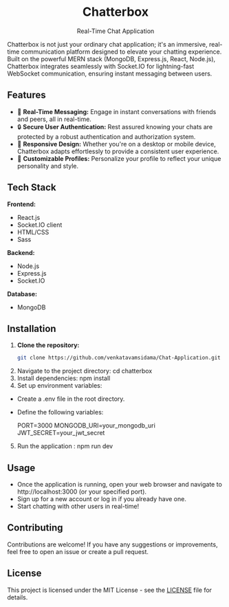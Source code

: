 <div align="center">
  <h1>Chatterbox</h1>
  <p>Real-Time Chat Application</p>
</div>

Chatterbox is not just your ordinary chat application; it's an immersive, real-time communication platform designed to elevate your chatting experience. Built on the powerful MERN stack (MongoDB, Express.js, React, Node.js), Chatterbox integrates seamlessly with Socket.IO for lightning-fast WebSocket communication, ensuring instant messaging between users.

## Features

- 🚀 **Real-Time Messaging:** Engage in instant conversations with friends and peers, all in real-time.
- 🔒 **Secure User Authentication:** Rest assured knowing your chats are protected by a robust authentication and authorization system.
- 📱 **Responsive Design:** Whether you're on a desktop or mobile device, Chatterbox adapts effortlessly to provide a consistent user experience.
- 🎨 **Customizable Profiles:** Personalize your profile to reflect your unique personality and style.

## Tech Stack

**Frontend:**
- React.js
- Socket.IO client
- HTML/CSS
- Sass

**Backend:**
- Node.js
- Express.js
- Socket.IO

**Database:**
- MongoDB

## Installation

1. **Clone the repository:**
   ```bash
   git clone https://github.com/venkatavamsidama/Chat-Application.git
2. Navigate to the project directory: cd chatterbox
3. Install dependencies: npm install
4. Set up environment variables:
- Create a .env file in the root directory.
- Define the following variables:
  
  PORT=3000
  MONGODB_URI=your_mongodb_uri
  JWT_SECRET=your_jwt_secret
  
5. Run the application : npm run dev
  
## Usage
- Once the application is running, open your web browser and navigate to http://localhost:3000 (or your specified port).
- Sign up for a new account or log in if you already have one.
- Start chatting with other users in real-time!

## Contributing
Contributions are welcome! If you have any suggestions or improvements, feel free to open an issue or create a pull request.

## License
This project is licensed under the MIT License - see the [LICENSE](LICENSE) file for details.
